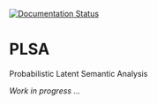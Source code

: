 [![Documentation Status](https://readthedocs.org/projects/probabilistic-latent-semantic-analysis/badge/?version=latest)](https://probabilistic-latent-semantic-analysis.readthedocs.io/en/latest/?badge=latest)
# PLSA
Probabilistic Latent Semantic Analysis

_Work in progress ..._

